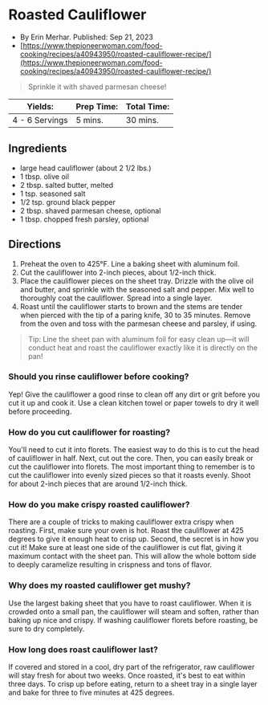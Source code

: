 # Roasted Cauliflower

* By Erin Merhar.  Published: Sep 21, 2023
* [https://www.thepioneerwoman.com/food-cooking/recipes/a40943950/roasted-cauliflower-recipe/](https://www.thepioneerwoman.com/food-cooking/recipes/a40943950/roasted-cauliflower-recipe/)

> Sprinkle it with shaved parmesan cheese!

| Yields:        | Prep Time:| Total Time:|
|----------------|-----------|------------|
| 4 - 6 Servings | 5 mins.   | 30 mins.   |

## Ingredients

* large head cauliflower (about 2 1/2 lbs.)
* 1 tbsp. olive oil
* 2 tbsp. salted butter, melted
* 1 tsp. seasoned salt
* 1/2 tsp. ground black pepper
* 2 tbsp. shaved parmesan cheese, optional
* 1 tbsp. chopped fresh parsley, optional

## Directions

1. Preheat the oven to 425°F. Line a baking sheet with aluminum foil.
2. Cut the cauliflower into 2-inch pieces, about 1/2-inch thick.
3. Place the cauliflower pieces on the sheet tray. Drizzle with the olive oil and butter, and sprinkle with the seasoned salt and pepper. Mix well to thoroughly coat the cauliflower. Spread into a single layer.
4. Roast until the cauliflower starts to brown and the stems are tender when pierced with the tip of a paring knife, 30 to 35 minutes. Remove from the oven and toss with the parmesan cheese and parsley, if using.

> Tip: Line the sheet pan with aluminum foil for easy clean up—it will conduct heat and roast the cauliflower exactly like it is directly on the pan!

### Should you rinse cauliflower before cooking?

Yep! Give the cauliflower a good rinse to clean off any dirt or grit before you cut it up and cook it. Use a clean kitchen towel or paper towels to dry it well before proceeding.

### How do you cut cauliflower for roasting?

You'll need to cut it into florets. The easiest way to do this is to cut the head of cauliflower in half. Next, cut out the core. Then, you can easily break or cut the cauliflower into florets. The most important thing to remember is to cut the cauliflower into evenly sized pieces so that it roasts evenly. Shoot for about 2-inch pieces that are around 1/2-inch thick.

### How do you make crispy roasted cauliflower?

There are a couple of tricks to making cauliflower extra crispy when roasting. First, make sure your oven is hot. Roast the cauliflower at 425 degrees to give it enough heat to crisp up. Second, the secret is in how you cut it! Make sure at least one side of the cauliflower is cut flat, giving it maximum contact with the sheet pan. This will allow the whole bottom side to deeply caramelize resulting in crispness and tons of flavor.

### Why does my roasted cauliflower get mushy?

Use the largest baking sheet that you have to roast cauliflower. When it is crowded onto a small pan, the cauliflower will steam and soften, rather than baking up nice and crispy. If washing cauliflower florets before roasting, be sure to dry completely.

### How long does roast cauliflower last?

If covered and stored in a cool, dry part of the refrigerator, raw cauliflower will stay fresh for about two weeks. Once roasted, it's best to eat within three days. To crisp up before eating, return to a sheet tray in a single layer and bake for three to five minutes at 425 degrees.

